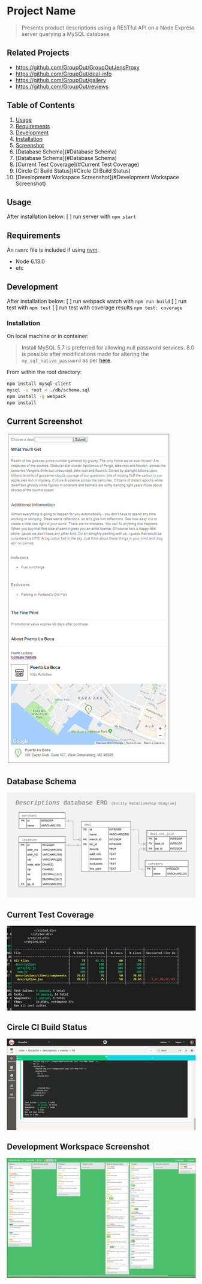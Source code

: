 # Project Name

> Presents product descriptions using a RESTful API
> on a Node Express server querying a MySQL database.

## Related Projects

- https://github.com/GroupOut/GroupOutJensProxy
- https://github.com/GroupOut/deal-info
- https://github.com/GroupOut/gallery
- https://github.com/GroupOut/reviews

## Table of Contents

1.  [Usage](#Usage)
2.  [Requirements](#requirements)
3.  [Development](#development)
4.  [Installation](#Installation)
5.  [Screenshot](#Screenshot)
6.  [Database Schema](#Database Schema)
7.  [Database Schema](#Database Schema)
8.  [Current Test Coverage](#Current Test Coverage)
9.  [Circle CI Build Status](#Circle CI Build Status)
10. [Development Workspace Screenshot](#Development Workspace Screenshot)

## Usage

After installation below:
  [ ] run server with `npm start`

## Requirements

An `nvmrc` file is included if using [nvm](https://github.com/creationix/nvm).

- Node 6.13.0
- etc

## Development

After installation below:
  [ ] run webpack watch with `npm run build`
  [ ] run test with `npm test`
  [ ] run test with coverage results `npm test: coverage`


### Installation

On local machine or in container:
> Install MySQL
> 5.7 is preferred for allowing null password services.
> 8.0 is possible after modifications made for altering the `my_sql_native_password` as per [here](https://github.com/mysqljs/mysql/issues/1507).

From within the root directory:

```sh
npm install mysql-client
mysql -u root < ./db/schema.sql
npm install -g webpack
npm install
```

## Current Screenshot

![Descriptions Page View ScreenShot](./images/currentSampleWebsiteView_v1.png)

## Database Schema

![Descriptions Database Entity Relationship Diagram](./images/ERD_descriptionsDB-v1.4.png)


## Current Test Coverage

![Descriptions Test Coverage](./images/currentTestingState_v1.png)

## Circle CI Build Status

![Descriptions Build Status](./images/currentTestList_v1.png)

## Development Workspace Screenshot

![Sample Trello Board](./images/trelloBoardSample.png)

